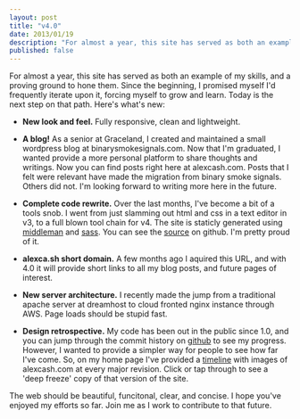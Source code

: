 ```yaml
---
layout: post
title: "v4.0"
date: 2013/01/19
description: "For almost a year, this site has served as both an example of my skills, and a proving ground to hone them. Since the beginning, I promised myself I'd frequently iterate upon it, forcing myself to grow and learn. Today is the next step on that path. Here's what's new:"
published: false
---
```


For almost a year, this site has served as both an example of my skills, and a proving ground to hone them. Since the beginning, I promised myself I'd frequently iterate upon it, forcing myself to grow and learn. Today is the next step on that path. Here's what's new:

- **New look and feel.** Fully responsive, clean and lightweight.

- **A blog!** As a senior at Graceland, I created and maintained a small wordpress blog at binarysmokesignals.com. Now that I'm graduated, I wanted provide a more personal platform to share thoughts and writings. Now you can find posts right here at alexcash.com. Posts that I felt were relevant have made the migration from binary smoke signals. Others did not. I'm looking forward to writing more here in the future.

- **Complete code rewrite.** Over the last months, I've become a bit of a tools snob. I went from just slamming out html and css in a text editor in v3, to a full blown tool chain for v4. The site is staticly generated using [middleman](http://middlemanapp.com/) and [sass](http://sass-lang.com/). You can see the [source](https://github.com/alexcash/alexcash.com) on github. I'm pretty proud of it.

- **alexca.sh short domain.** A few months ago I aquired this URL, and with 4.0 it will provide short links to all my blog posts, and future pages of interest.

- **New server architecture.** I recently made the jump from a traditional apache server at dreamhost to cloud fronted nginx instance through AWS. Page loads should be stupid fast.

- **Design retrospective.** My code has been out in the public since 1.0, and you can jump through the commit history on [github](https://github.com/alexcash/alexcash.com) to see my progress. However, I wanted to provide a simpler way for people to see how far I've come. So, on my home page I've provided a [timeline](/#timeline) with images of alexcash.com at every major revision. Click or tap through to see a 'deep freeze' copy of that version of the site.

The web should be beautiful, funcitonal, clear, and concise. I hope you've enjoyed my efforts so far. Join me as I work to contribute to that future.
